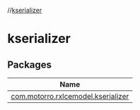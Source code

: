 //[kserializer](index.md)

# kserializer

## Packages

| Name |
|---|
| [com.motorro.rxlcemodel.kserializer](kserializer/com.motorro.rxlcemodel.kserializer/index.md) |
